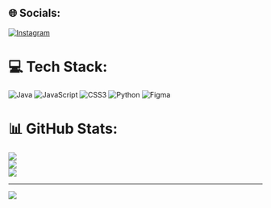 
## 🌐 Socials:
[![Instagram](https://img.shields.io/badge/Instagram-%23E4405F.svg?logo=Instagram&logoColor=white)](https://www.instagram.com/a____xxl04/) 

# 💻 Tech Stack:
![Java](https://img.shields.io/badge/java-%23ED8B00.svg?style=for-the-badge&logo=openjdk&logoColor=white) 
![JavaScript](https://img.shields.io/badge/javascript-%23323330.svg?style=for-the-badge&logo=javascript&logoColor=%23F7DF1E) 
![CSS3](https://img.shields.io/badge/css3-%231572B6.svg?style=for-the-badge&logo=css3&logoColor=white) 
![Python](https://img.shields.io/badge/python-3670A0?style=for-the-badge&logo=python&logoColor=ffdd54) 
![Figma](https://img.shields.io/badge/figma-%23F24E1E.svg?style=for-the-badge&logo=figma&logoColor=white)
# 📊 GitHub Stats:
![](https://github-readme-stats.vercel.app/api?username=LexarPE&theme=dark&hide_border=true&include_all_commits=false&count_private=false)<br/>
![](https://nirzak-streak-stats.vercel.app/?user=LexarPE&theme=dark&hide_border=true)<br/>
![](https://github-readme-stats.vercel.app/api/top-langs/?username=LexarPE&theme=dark&hide_border=true&include_all_commits=false&count_private=false&layout=compact)

---
[![](https://visitcount.itsvg.in/api?id=LexarPE&icon=8&color=12)](https://visitcount.itsvg.in)

<!-- Proudly created with GPRM ( https://gprm.itsvg.in ) -->
